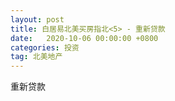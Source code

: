 ```yaml
---
layout: post
title: 白居易北美买房指北<5> - 重新贷款
date:   2020-10-06 00:00:00 +0800
categories: 投资
tag: 北美地产
---
```


重新贷款










    
                

